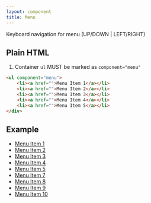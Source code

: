 ```yaml
---
layout: component
title: Menu
---
```


Keyboard navigation for menu (UP/DOWN | LEFT/RIGHT)

## Plain HTML

1. Container `ul` MUST be marked as `component="menu"`

```html
<ul component="menu">
	<li><a href="">Menu Item 1</a></li>
	<li><a href="">Menu Item 2</a></li>
	<li><a href="">Menu Item 3</a></li>
	<li><a href="">Menu Item 4</a></li>
	<li><a href="">Menu Item 5</a></li>
</div>
```

## Example

<nav style="width: 150px;">
	<ul component="menu" class="menu">
		<li><a href="javascript::void();">Menu Item 1</a></li>
		<li><a href="javascript::void();">Menu Item 2</a></li>
		<li><a href="javascript::void();">Menu Item 3</a></li>
		<li><a href="javascript::void();">Menu Item 4</a></li>
		<li><a href="javascript::void();">Menu Item 5</a></li>
		<li><a href="javascript::void();">Menu Item 7</a></li>
		<li><a href="javascript::void();">Menu Item 8</a></li>
		<li><a href="javascript::void();">Menu Item 9</a></li>
		<li><a href="javascript::void();">Menu Item 10</a></li>
	</ul>
</nav>
